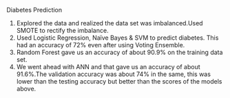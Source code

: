 Diabetes Prediction
1.	Explored the data and realized the data set was imbalanced.Used SMOTE to rectify the imbalance.
2.	Used Logistic Regression, Naïve Bayes & SVM to predict diabetes. This had an accuracy of 72% even after using Voting Ensemble.
3.	Random Forest gave us an accuracy of about 90.9% on the training data set.
4.	We went ahead with ANN and that gave us an accuracy of about 91.6%.The validation accuracy was about 74% in the same, this was lower than the testing accuracy but     better than the scores of the models above.
